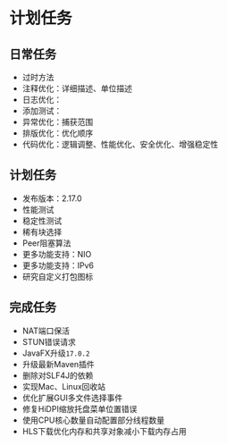 # 计划任务

## 日常任务

* 过时方法
* 注释优化：详细描述、单位描述
* 日志优化：
* 添加测试：
* 异常优化：捕获范围
* 排版优化：优化顺序
* 代码优化：逻辑调整、性能优化、安全优化、增强稳定性

## 计划任务

* 发布版本：2.17.0
* 性能测试
* 稳定性测试
* 稀有块选择
* Peer阻塞算法
* 更多功能支持：NIO
* 更多功能支持：IPv6
* 研究自定义打包图标

## 完成任务

* NAT端口保活
* STUN错误请求
* JavaFX升级`17.0.2`
* 升级最新Maven插件
* 删除对SLF4J的依赖
* 实现Mac、Linux回收站
* 优化扩展GUI多文件选择事件
* 修复HiDPI缩放托盘菜单位置错误
* 使用CPU核心数量自动配置部分线程数量
* HLS下载优化内存和共享对象减小下载内存占用
